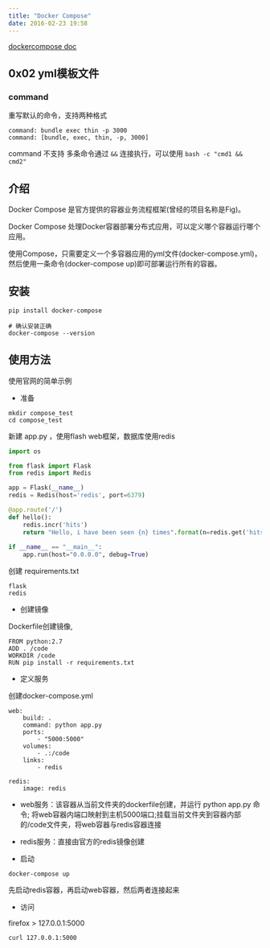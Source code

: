```yaml
---
title: "Docker Compose"
date: 2016-02-23 19:58
---
```


[dockercompose doc][1]

## 0x02 yml模板文件

### command

重写默认的命令，支持两种格式

```
command: bundle exec thin -p 3000
command: [bundle, exec, thin, -p, 3000]
```

command 不支持 多条命令通过 `&&` 连接执行，可以使用 `bash -c "cmd1 && cmd2"`
## 介绍

Docker Compose 是官方提供的容器业务流程框架(曾经的项目名称是Fig)。

Docker Compose 处理Docker容器部署分布式应用，可以定义哪个容器运行哪个应用。

使用Compose，只需要定义一个多容器应用的yml文件(docker-compose.yml)，然后使用一条命令(docker-compose up)即可部署运行所有的容器。

## 安装

```
pip install docker-compose

# 确认安装正确
docker-compose --version
```

## 使用方法

使用官网的简单示例

* 准备

```
mkdir compose_test
cd compose_test
```

新建 app.py ，使用flash web框架，数据库使用redis

```python
import os

from flask import Flask
from redis import Redis

app = Flask(__name__)
redis = Redis(host='redis', port=6379)

@app.route('/')
def hello():
    redis.incr('hits')
    return "Hello, i have been seen {n} times".format(n=redis.get('hits'))
    
if __name__ == "__main__":
    app.run(host="0.0.0.0", debug=True)
```

创建 requirements.txt

```
flask
redis
```

* 创建镜像

Dockerfile创建镜像,

```
FROM python:2.7
ADD . /code
WORKDIR /code
RUN pip install -r requirements.txt
```

* 定义服务

创建docker-compose.yml

```
web:
    build: .
    command: python app.py
    ports:
        - "5000:5000"
    volumes:
        - .:/code
    links:
        - redis

redis:
    image: redis
```

- web服务：该容器从当前文件夹的dockerfile创建，并运行 python app.py 命令; 将web容器内端口映射到主机5000端口;挂载当前文件夹到容器内部的/code文件夹，将web容器与redis容器连接

- redis服务：直接由官方的redis镜像创建

* 启动

```
docker-compose up
```

先启动redis容器，再启动web容器，然后两者连接起来

* 访问

firefox > 127.0.0.1:5000

```
curl 127.0.0.1:5000
```

[1]: https://docs.docker.com/v1.8/compose/yml/